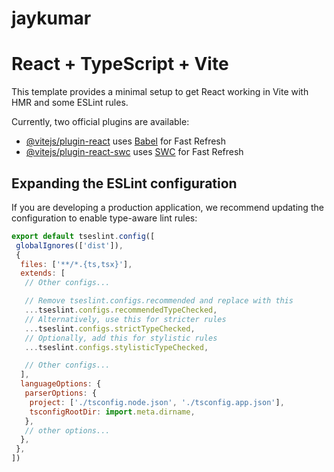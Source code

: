 # jaykumar

# React + TypeScript + Vite

This template provides a minimal setup to get React working in Vite with HMR and some ESLint rules.

Currently, two official plugins are available:

- [@vitejs/plugin-react](https://github.com/vitejs/vite-plugin-react/blob/main/packages/plugin-react) uses [Babel](https://babeljs.io/) for Fast Refresh
- [@vitejs/plugin-react-swc](https://github.com/vitejs/vite-plugin-react/blob/main/packages/plugin-react-swc) uses [SWC](https://swc.rs/) for Fast Refresh

## Expanding the ESLint configuration

If you are developing a production application, we recommend updating the configuration to enable type-aware lint rules:

```js
export default tseslint.config([
 globalIgnores(['dist']),
 {
  files: ['**/*.{ts,tsx}'],
  extends: [
   // Other configs...

   // Remove tseslint.configs.recommended and replace with this
   ...tseslint.configs.recommendedTypeChecked,
   // Alternatively, use this for stricter rules
   ...tseslint.configs.strictTypeChecked,
   // Optionally, add this for stylistic rules
   ...tseslint.configs.stylisticTypeChecked,

   // Other configs...
  ],
  languageOptions: {
   parserOptions: {
    project: ['./tsconfig.node.json', './tsconfig.app.json'],
    tsconfigRootDir: import.meta.dirname,
   },
   // other options...
  },
 },
])
